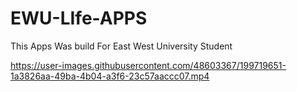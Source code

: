 # EWU-LIfe-APPS
This Apps Was build For East West University Student



https://user-images.githubusercontent.com/48603367/199719651-1a3826aa-49ba-4b04-a3f6-23c57aaccc07.mp4

